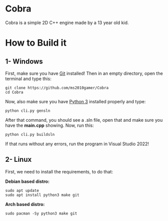 # Cobra

Cobra is a simple 2D C++ engine made by a 13 year old kid.

# How to Build it
## 1- Windows
First, make sure you have [Git](https://git-scm.com/downloads) installed!
Then in an empty directory, open the terminal and type this:
```
git clone https://github.com/ms2010gamer/Cobra
cd Cobra
```
Now, also make sure you have [Python 3](https://www.python.org/downloads/release/python-3109/) installed properly and type:
```
python cli.py gensln
```
After that command, you should see a .sln file, open that and make sure you have the **main.cpp** showing.
Now, run this:
```
python cli.py buildsln
```
If that runs without any errors, run the program in Visual Studio 2022!

## 2- Linux
First, we need to install the requirements, to do that:

**Debian based distro:**
```
sudo apt update
sudo apt install python3 make git
```
**Arch based distro:**
```
sudo pacman -Sy python3 make git
```

